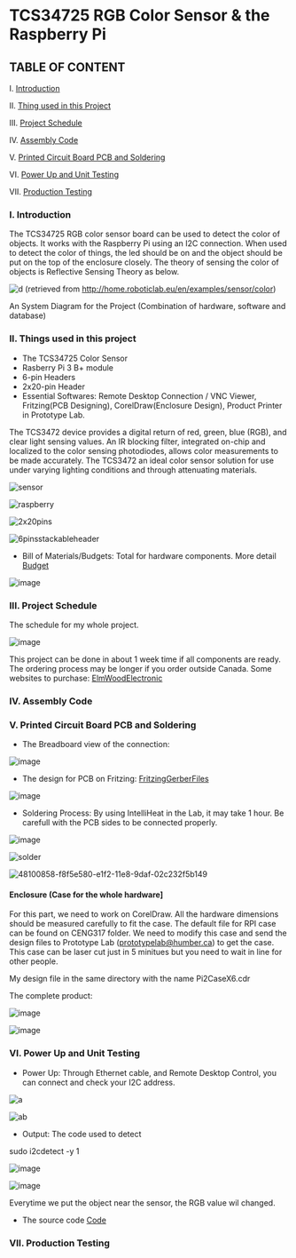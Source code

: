 
# TCS34725 RGB Color Sensor & the Raspberry Pi
## TABLE OF CONTENT
I.   [Introduction](#i-introduction)

II.  [Thing used in this Project](#ii-things-used-in-this-project)

III. [Project Schedule](#iii-overheat-sensor-schedule)

IV.  [Assembly Code](#iv-assembly-code)

V.   [Printed Circuit Board PCB and Soldering](#v-printed-circuit-board-pcb-and-soldering)

VI.  [Power Up and Unit Testing](#vi-power-up-and-unit-testing)

VII. [Production Testing](#vii-production-testing)

### I. Introduction
The TCS34725 RGB color sensor board can be used to detect the color of objects. It works with the Raspberry Pi using an I2C connection.  When used to detect the color of things, the led should be on and the object should be put on the top of the enclosure closely. The theory of sensing the color of objects is Reflective Sensing Theory as below.

![d](https://user-images.githubusercontent.com/43184936/49826532-1f102780-fd55-11e8-8695-47e925f3c31f.png)
(retrieved from http://home.roboticlab.eu/en/examples/sensor/color)

An System Diagram for the Project (Combination of hardware, software and database)



### II. Things used in this project
- The TCS34725 Color Sensor
- Rasberry Pi 3 B+ module
- 6-pin Headers
- 2x20-pin Header
- Essential Softwares: Remote Desktop Connection / VNC Viewer, Fritzing(PCB Designing), CorelDraw(Enclosure Design), Product Printer in Prototype Lab.

The TCS3472 device provides a digital return of red, green, blue (RGB), and clear light sensing values. An IR blocking filter, integrated on-chip and localized to the color sensing photodiodes, allows color measurements to be made accurately. The TCS3472 an ideal color sensor solution for use under varying lighting conditions and through attenuating materials. 

![sensor](https://user-images.githubusercontent.com/43184936/49824796-e2dac800-fd50-11e8-8d7f-00377f148ccd.jpg)

![raspberry](https://user-images.githubusercontent.com/43184936/49824862-0a319500-fd51-11e8-9716-404b64f69bb5.jpg)

![2x20pins](https://user-images.githubusercontent.com/43184936/49826920-12d89a00-fd56-11e8-876b-23ddb2447342.jpeg)

![6pinsstackableheader](https://user-images.githubusercontent.com/43184936/49826921-13713080-fd56-11e8-9ddc-2c08ae6f2c13.jpg)

- Bill of Materials/Budgets: Total for hardware components. More detail <a href="https://github.com/SuongLuong/Portable-Color-Dectection-Device/files/2669320/Buget317.xlsx">Budget</a>

![image](https://user-images.githubusercontent.com/43184936/49828283-7dd7a000-fd59-11e8-9aae-924e75a76793.png)


### III. Project Schedule

The schedule for my whole project. 

![image](https://user-images.githubusercontent.com/43184936/49830020-06f0d600-fd5e-11e8-9068-03cf894a4bb1.png)

This project can be done in about 1 week time if all components are ready. The ordering process may be longer if you order outside Canada. Some websites to purchase: <a href="https://elmwoodelectronics.ca/">ElmWoodElectronic</a>

### IV. Assembly Code

### V. Printed Circuit Board PCB and Soldering
- The Breadboard view of the connection:

![image](https://user-images.githubusercontent.com/43184936/49830355-ee34f000-fd5e-11e8-82f9-a9ec99e9e771.png)

- The design for PCB on Fritzing: <a href="https://github.com/SuongLuong/Portable-Color-Dectection-Device/files/2669423/gerberfiles.zip">FritzingGerberFiles</a>

![image](https://user-images.githubusercontent.com/43184936/49830428-250b0600-fd5f-11e8-8b99-ff5a83d2960c.png)

- Soldering Process: By using IntelliHeat in the Lab, it may take 1 hour. Be carefull with the PCB sides to be connected properly.

![image](https://user-images.githubusercontent.com/43184936/49830749-107b3d80-fd60-11e8-8114-dd1dacf86bb6.png)

![solder](https://user-images.githubusercontent.com/43184936/49830819-3ef91880-fd60-11e8-87f6-ffeedf95c4a3.jpeg)

![48100858-f8f5e580-e1f2-11e8-9daf-02c232f5b149](https://user-images.githubusercontent.com/43184936/49830858-618b3180-fd60-11e8-88bf-d1194a70eeca.jpeg)

#### Enclosure (Case for the whole hardware]

For this part, we need to work on CorelDraw. All the hardware dimensions should be measured carefully to fit the case. The default file for RPI case can be found on CENG317 folder. We need to modify this case and send the design files to Prototype Lab (prototypelab@humber.ca) to get the case. This case can be laser cut just in 5 minitues but you need to wait in line for other people.

My design file in the same directory with the name Pi2CaseX6.cdr

The complete product:

![image](https://user-images.githubusercontent.com/43184936/49831439-e62a7f80-fd61-11e8-8572-3d28de42fa03.png)

![image](https://user-images.githubusercontent.com/43184936/49831448-eb87ca00-fd61-11e8-98b0-95c825fcbdde.png)
      
### VI. Power Up and Unit Testing
- Power Up: Through Ethernet cable, and Remote Desktop Control, you can connect and check your I2C address.

![a](https://user-images.githubusercontent.com/43184936/49832728-7c13d980-fd65-11e8-9d9b-92f88a5a5269.jpeg)


![ab](https://user-images.githubusercontent.com/43184936/49832748-9057d680-fd65-11e8-81ba-8b61d6444e3c.jpeg)

- Output: The code used to detect

sudo i2cdetect -y 1


![image](https://user-images.githubusercontent.com/43184936/49832819-c1d0a200-fd65-11e8-855b-d6973e42e7b2.png)

![image](https://user-images.githubusercontent.com/43184936/49832828-c5fcbf80-fd65-11e8-8ea6-eaaeb3163a8e.png)

Everytime we put the object near the sensor, the RGB value wil changed.

- The source code <a href="https://github.com/SuongLuong/Portable-Color-Dectection-Device/files/2669619/pythoncode.txt">Code</a>










### VII. Production Testing

